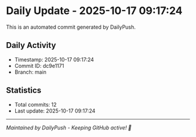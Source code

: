 # Daily Update - 2025-10-17 09:17:24

This is an automated commit generated by DailyPush.

## Daily Activity
- Timestamp: 2025-10-17 09:17:24
- Commit ID: dc9e1171
- Branch: main

## Statistics
- Total commits: 12
- Last update: 2025-10-17 09:17:24

---
*Maintained by DailyPush - Keeping GitHub active! 🚀*

